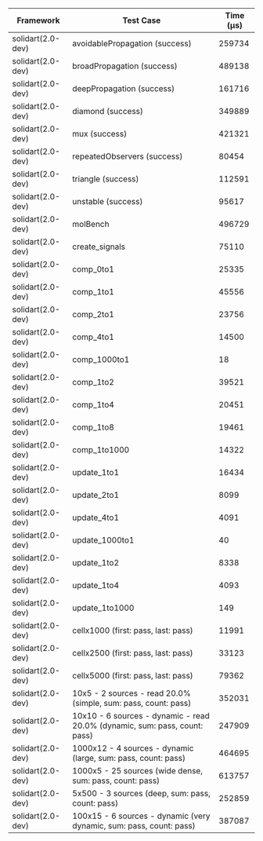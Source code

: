 | Framework | Test Case | Time (μs) |
| --- | --- | --- |
| solidart(2.0-dev) | avoidablePropagation (success) | 259734 |
| solidart(2.0-dev) | broadPropagation (success) | 489138 |
| solidart(2.0-dev) | deepPropagation (success) | 161716 |
| solidart(2.0-dev) | diamond (success) | 349889 |
| solidart(2.0-dev) | mux (success) | 421321 |
| solidart(2.0-dev) | repeatedObservers (success) | 80454 |
| solidart(2.0-dev) | triangle (success) | 112591 |
| solidart(2.0-dev) | unstable (success) | 95617 |
| solidart(2.0-dev) | molBench | 496729 |
| solidart(2.0-dev) | create_signals | 75110 |
| solidart(2.0-dev) | comp_0to1 | 25335 |
| solidart(2.0-dev) | comp_1to1 | 45556 |
| solidart(2.0-dev) | comp_2to1 | 23756 |
| solidart(2.0-dev) | comp_4to1 | 14500 |
| solidart(2.0-dev) | comp_1000to1 | 18 |
| solidart(2.0-dev) | comp_1to2 | 39521 |
| solidart(2.0-dev) | comp_1to4 | 20451 |
| solidart(2.0-dev) | comp_1to8 | 19461 |
| solidart(2.0-dev) | comp_1to1000 | 14322 |
| solidart(2.0-dev) | update_1to1 | 16434 |
| solidart(2.0-dev) | update_2to1 | 8099 |
| solidart(2.0-dev) | update_4to1 | 4091 |
| solidart(2.0-dev) | update_1000to1 | 40 |
| solidart(2.0-dev) | update_1to2 | 8338 |
| solidart(2.0-dev) | update_1to4 | 4093 |
| solidart(2.0-dev) | update_1to1000 | 149 |
| solidart(2.0-dev) | cellx1000 (first: pass, last: pass) | 11991 |
| solidart(2.0-dev) | cellx2500 (first: pass, last: pass) | 33123 |
| solidart(2.0-dev) | cellx5000 (first: pass, last: pass) | 79362 |
| solidart(2.0-dev) | 10x5 - 2 sources - read 20.0% (simple, sum: pass, count: pass) | 352031 |
| solidart(2.0-dev) | 10x10 - 6 sources - dynamic - read 20.0% (dynamic, sum: pass, count: pass) | 247909 |
| solidart(2.0-dev) | 1000x12 - 4 sources - dynamic (large, sum: pass, count: pass) | 464695 |
| solidart(2.0-dev) | 1000x5 - 25 sources (wide dense, sum: pass, count: pass) | 613757 |
| solidart(2.0-dev) | 5x500 - 3 sources (deep, sum: pass, count: pass) | 252859 |
| solidart(2.0-dev) | 100x15 - 6 sources - dynamic (very dynamic, sum: pass, count: pass) | 387087 |
